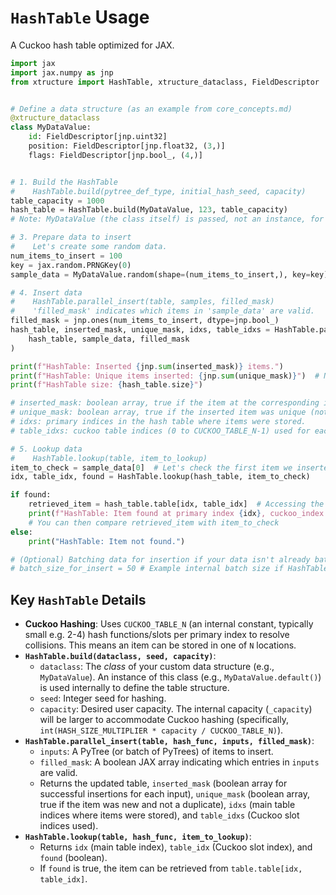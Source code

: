 # `HashTable` Usage

A Cuckoo hash table optimized for JAX.

```python
import jax
import jax.numpy as jnp
from xtructure import HashTable, xtructure_dataclass, FieldDescriptor


# Define a data structure (as an example from core_concepts.md)
@xtructure_dataclass
class MyDataValue:
    id: FieldDescriptor[jnp.uint32]
    position: FieldDescriptor[jnp.float32, (3,)]
    flags: FieldDescriptor[jnp.bool_, (4,)]


# 1. Build the HashTable
#    HashTable.build(pytree_def_type, initial_hash_seed, capacity)
table_capacity = 1000
hash_table = HashTable.build(MyDataValue, 123, table_capacity)
# Note: MyDataValue (the class itself) is passed, not an instance, for build.

# 3. Prepare data to insert
#    Let's create some random data.
num_items_to_insert = 100
key = jax.random.PRNGKey(0)
sample_data = MyDataValue.random(shape=(num_items_to_insert,), key=key)

# 4. Insert data
#    HashTable.parallel_insert(table, samples, filled_mask)
#    'filled_mask' indicates which items in 'sample_data' are valid.
filled_mask = jnp.ones(num_items_to_insert, dtype=jnp.bool_)
hash_table, inserted_mask, unique_mask, idxs, table_idxs = HashTable.parallel_insert(
    hash_table, sample_data, filled_mask
)

print(f"HashTable: Inserted {jnp.sum(inserted_mask)} items.")
print(f"HashTable: Unique items inserted: {jnp.sum(unique_mask)}")  # Number of items that were not already present
print(f"HashTable size: {hash_table.size}")

# inserted_mask: boolean array, true if the item at the corresponding input index was successfully inserted.
# unique_mask: boolean array, true if the inserted item was unique (not a duplicate).
# idxs: primary indices in the hash table where items were stored.
# table_idxs: cuckoo table indices (0 to CUCKOO_TABLE_N-1) used for each stored item.

# 5. Lookup data
#    HashTable.lookup(table, item_to_lookup)
item_to_check = sample_data[0]  # Let's check the first item we inserted
idx, table_idx, found = HashTable.lookup(hash_table, item_to_check)

if found:
    retrieved_item = hash_table.table[idx, table_idx]  # Accessing the item from the internal table
    print(f"HashTable: Item found at primary index {idx}, cuckoo_index {table_idx}.")
    # You can then compare retrieved_item with item_to_check
else:
    print("HashTable: Item not found.")

# (Optional) Batching data for insertion if your data isn't already batched appropriately:
# batch_size_for_insert = 50 # Example internal batch size if HashTable has one
```

## Key `HashTable` Details

*   **Cuckoo Hashing**: Uses `CUCKOO_TABLE_N` (an internal constant, typically small e.g. 2-4) hash functions/slots per primary index to resolve collisions. This means an item can be stored in one of `N` locations.
*   **`HashTable.build(dataclass, seed, capacity)`**:
    *   `dataclass`: The *class* of your custom data structure (e.g., `MyDataValue`). An instance of this class (e.g., `MyDataValue.default()`) is used internally to define the table structure.
    *   `seed`: Integer seed for hashing.
    *   `capacity`: Desired user capacity. The internal capacity (`_capacity`) will be larger to accommodate Cuckoo hashing (specifically, `int(HASH_SIZE_MULTIPLIER * capacity / CUCKOO_TABLE_N)`).
*   **`HashTable.parallel_insert(table, hash_func, inputs, filled_mask)`**:
    *   `inputs`: A PyTree (or batch of PyTrees) of items to insert.
    *   `filled_mask`: A boolean JAX array indicating which entries in `inputs` are valid.
    *   Returns the updated table, `inserted_mask` (boolean array for successful insertions for each input), `unique_mask` (boolean array, true if the item was new and not a duplicate), `idxs` (main table indices where items were stored), and `table_idxs` (Cuckoo slot indices used).
*   **`HashTable.lookup(table, hash_func, item_to_lookup)`**:
    *   Returns `idx` (main table index), `table_idx` (Cuckoo slot index), and `found` (boolean).
    *   If `found` is true, the item can be retrieved from `table.table[idx, table_idx]`.
